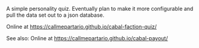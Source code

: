 A simple personality quiz. Eventually plan to make it more configurable and pull the data set out to a json database.

Online at https://callmepartario.github.io/cabal-faction-quiz/

See also: Online at https://callmepartario.github.io/cabal-payout/
